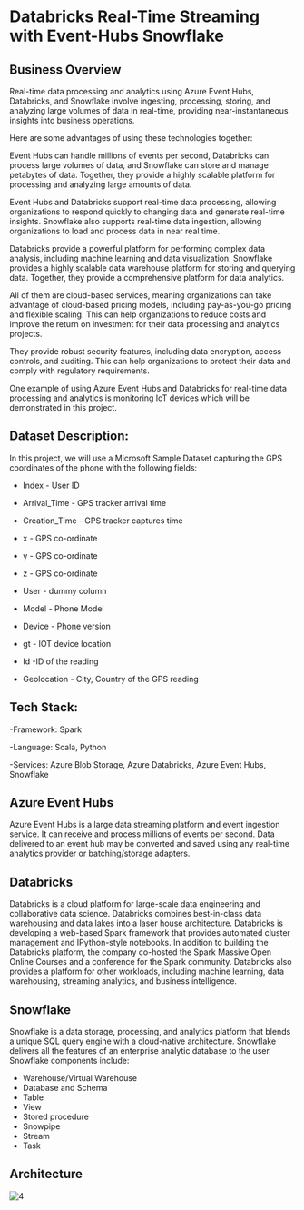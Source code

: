 # Databricks Real-Time Streaming with Event-Hubs Snowflake

## Business Overview

Real-time data processing and analytics using Azure Event Hubs, Databricks, and Snowflake involve ingesting, processing, storing, and analyzing large volumes of data in real-time, providing near-instantaneous insights into business operations. 

Here are some advantages of using these technologies together:

Event Hubs can handle millions of events per second, Databricks can process large volumes of data, and Snowflake can store and manage petabytes of data. Together, they provide a highly scalable platform for processing and analyzing large amounts of data.

Event Hubs and Databricks support real-time data processing, allowing organizations to respond quickly to changing data and generate real-time insights. Snowflake also supports real-time data ingestion, allowing organizations to load and process data in near real time.

Databricks provide a powerful platform for performing complex data analysis, including machine learning and data visualization. Snowflake provides a highly scalable data warehouse platform for storing and querying data. Together, they provide a comprehensive platform for data analytics.

All of them are cloud-based services, meaning organizations can take advantage of cloud-based pricing models, including pay-as-you-go pricing and flexible scaling. This can help organizations to reduce costs and improve the return on investment for their data processing and analytics projects.

 They provide robust security features, including data encryption, access controls, and auditing. This can help organizations to protect their data and comply with regulatory requirements.

One example of using Azure Event Hubs and Databricks for real-time data processing and analytics is monitoring IoT devices which will be demonstrated in this project.

 

## Dataset Description:

In this project, we will use a Microsoft Sample Dataset capturing the GPS coordinates of the phone with the following fields:

- Index - User ID

- Arrival_Time - GPS tracker arrival time 

- Creation_Time - GPS tracker captures time

- x - GPS co-ordinate

- y - GPS co-ordinate

- z - GPS co-ordinate

- User - dummy column

- Model - Phone Model

- Device - Phone version

- gt - IOT device location

- Id -ID of the reading

- Geolocation - City, Country of the GPS reading

 

## Tech Stack:

-Framework: Spark

-Language: Scala, Python

-Services: Azure Blob Storage, Azure Databricks, Azure Event Hubs, Snowflake

 

## Azure Event Hubs

Azure Event Hubs is a large data streaming platform and event ingestion service. It can receive and process millions of events per second. Data delivered to an event hub may be converted and saved using any real-time analytics provider or batching/storage adapters.

 

## Databricks

Databricks is a cloud platform for large-scale data engineering and collaborative data science. Databricks combines best-in-class data warehousing and data lakes into a laser house architecture. Databricks is developing a web-based Spark framework that provides automated cluster management and IPython-style notebooks. In addition to building the Databricks platform, the company co-hosted the Spark Massive Open Online Courses and a conference for the Spark community. Databricks also provides a platform for other workloads, including machine learning, data warehousing, streaming analytics, and business intelligence.

 

## Snowflake

Snowflake is a data storage, processing, and analytics platform that blends a unique SQL query engine with a cloud-native architecture. Snowflake delivers all the features of an enterprise analytic database to the user. Snowflake components include:

- Warehouse/Virtual Warehouse
- Database and Schema
- Table
- View
- Stored procedure
- Snowpipe
- Stream
- Task
 

## Architecture

![4](https://github.com/redjules/Databricks-Real-Time-Streaming-with-Event-Hubs-Snowflake/assets/106017493/051e924b-c402-4399-83c0-4046c09fb5e4)
